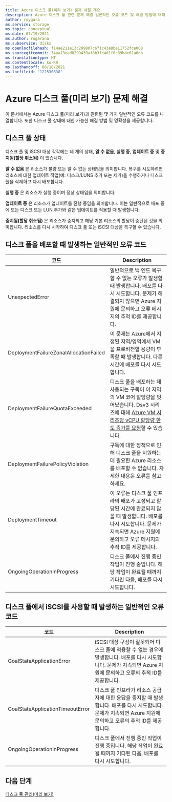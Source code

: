 ```yaml
---
title: Azure 디스크 풀(미리 보기) 문제 해결 개요
description: Azure 디스크 풀 관련 문제 해결 일반적인 오류 코드 및 해결 방법에 대해 알아봅니다.
author: roygara
ms.service: storage
ms.topic: conceptual
ms.date: 07/19/2021
ms.author: rogarana
ms.subservice: disks
ms.openlocfilehash: f14ae211e13c299807c6f1c43e8be11752fce008
ms.sourcegitcommit: 34aa13ead8299439af8b3fe4d1f0c89bde61a6db
ms.translationtype: HT
ms.contentlocale: ko-KR
ms.lasthandoff: 08/18/2021
ms.locfileid: "122530838"
---
```

# <a name="troubleshoot-azure-disk-pools-preview"></a>Azure 디스크 풀(미리 보기) 문제 해결

이 문서에서는 Azure 디스크 풀(미리 보기)과 관련된 몇 가지 일반적인 오류 코드를 나열합니다. 또한 디스크 풀 상태에 대한 가능한 해결 방법 및 명확성을 제공합니다.

## <a name="disk-pool-status"></a>디스크 풀 상태

디스크 풀 및 iSCSI 대상 각각에는 네 개의 상태, **알 수 없음**, **실행 중**, **업데이트 중** 및 **중지됨(할당 취소됨)** 이 있습니다.

**알 수 없음** 은 리소스가 불량 또는 알 수 없는 상태임을 의미합니다. 복구를 시도하려면 리소스에 대한 업데이트 작업(예: 디스크/LUNS 추가 또는 제거)을 수행하거나 디스크 풀을 삭제하고 다시 배포합니다.

**실행 중** 은 리소스가 실행 중이며 정상 상태임을 의미합니다.

**업데이트 중** 은 리소스가 업데이트를 진행 중임을 의미합니다. 이는 일반적으로 배포 중에 또는 디스크 또는 LUN 추가와 같은 업데이트를 적용할 때 발생합니다.

**중지됨(할당 취소됨)** 은 리소스가 중지되고 해당 기본 리소스의 할당이 중단된 것을 의미합니다. 리소스를 다시 시작하여 디스크 풀 또는 iSCSI 대상을 복구할 수 있습니다.

## <a name="common-failure-codes-when-deploying-a-disk-pool"></a>디스크 풀을 배포할 때 발생하는 일반적인 오류 코드
 
|코드  |Description  |
|---------|---------|
|UnexpectedError     |일반적으로 백 엔드 복구할 수 없는 오류가 발생할 때 발생합니다. 배포를 다시 시도합니다. 문제가 해결되지 않으면 Azure 지원에 문의하고 오류 메시지의 추적 ID를 제공합니다.         |
|DeploymentFailureZonalAllocationFailed     |이 문제는 Azure에서 지정된 지역/영역에서 VM을 프로비전할 용량이 부족할 때 발생합니다. 다른 시간에 배포를 다시 시도합니다.         |
|DeploymentFailureQuotaExceeded     |디스크 풀을 배포하는 데 사용되는 구독이 이 지역의 VM 코어 할당량을 벗어났습니다. Dsv3 시리즈에 대해 [Azure VM 시리즈당 vCPU 할당량 한도 증가를 요청](../azure-portal/supportability/per-vm-quota-requests.md)할 수 있습니다.         |
|DeploymentFailurePolicyViolation     |구독에 대한 정책으로 인해 디스크 풀을 지원하는 데 필요한 Azure 리소스를 배포할 수 없습니다. 자세한 내용은 오류를 참고하세요.         |
|DeploymentTimeout     |이 오류는 디스크 풀 인프라의 배포가 고정되고 할당된 시간에 완료되지 않을 때 발생합니다. 배포를 다시 시도합니다. 문제가 지속되면 Azure 지원에 문의하고 오류 메시지의 추적 ID를 제공합니다.         |
|OngoingOperationInProgress     |디스크 풀에서 진행 중인 작업이 진행 중입니다. 해당 작업이 완료될 때까지 기다린 다음, 배포를 다시 시도합니다.         |

## <a name="common-failure-codes-when-enabling-iscsi-on-disk-pools"></a>디스크 풀에서 iSCSI를 사용할 때 발생하는 일반적인 오류 코드

|코드  |Description  |
|---------|---------|
|GoalStateApplicationError     |iSCSI 대상 구성이 잘못되어 디스크 풀에 적용할 수 없는 경우에 발생합니다. 배포를 다시 시도합니다. 문제가 지속되면 Azure 지원에 문의하고 오류의 추적 ID를 제공합니다.         |
|GoalStateApplicationTimeoutError     |디스크 풀 인프라가 리소스 공급자에 대한 응답을 중지할 때 발생합니다. 배포를 다시 시도합니다. 문제가 지속되면 Azure 지원에 문의하고 오류의 추적 ID를 제공합니다.         |
|OngoingOperationInProgress     |디스크 풀에서 진행 중인 작업이 진행 중입니다. 해당 작업이 완료될 때까지 기다린 다음, 배포를 다시 시도합니다.         |

## <a name="next-steps"></a>다음 단계

[디스크 풀 관리(미리 보기)](disks-pools-manage.md)